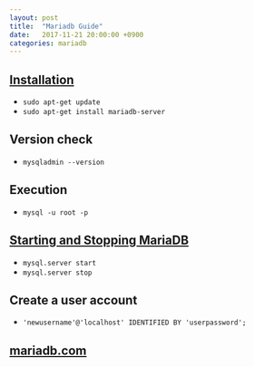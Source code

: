 ```yaml
---
layout: post
title:  "Mariadb Guide"
date:   2017-11-21 20:00:00 +0900
categories: mariadb
---
```


## [Installation](https://downloads.mariadb.org/mariadb/repositories/#mirror=kaist&distro=Ubuntu&distro_release=xenial--ubuntu_xenial&version=10.2)

- `sudo apt-get update`
- `sudo apt-get install mariadb-server`


## Version check

- `mysqladmin --version`

## Execution

- `mysql -u root -p`

## [Starting and Stopping MariaDB](https://mariadb.com/kb/en/library/starting-and-stopping-mariadb-automatically/)

- `mysql.server start`
- `mysql.server stop`

## Create a user account

- `'newusername'@'localhost' IDENTIFIED BY 'userpassword';`

## [mariadb.com](https://mariadb.com/kb/en/library/training-tutorials/)
